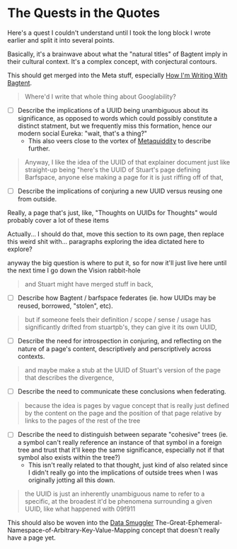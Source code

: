 # The Quests in the Quotes

Here's a quest I couldn't understand until I took the long block I wrote earlier and split it into several points.

Basically, it's a brainwave about what the "natural titles" of Bagtent imply in their cultural context. It's a complex concept, with conjectural contours.

This should get merged into the Meta stuff, especially [How I'm Writing With Bagtent][].

[How I'm Writing With Bagtent]: 2f7b6-zmstm-cvbwf-7cfrd-wadwc

> Where'd I write that whole thing about Googlability?

- [ ] Describe the implications of a UUID being unambiguous about its significance, as opposed to words which could possibly constitute a distinct statment, but we frequently miss this formation, hence our modern social Eureka: "wait, that's a thing?"
  - This also veers close to the vortex of [Metaquiddity][] to describe further.

[Metaquiddity]: 7vrfz-hc1hv-1pbx4-0ahfb-eq1wr

> Anyway, I like the idea of the UUID of that explainer document just like straight-up being "here's the UUID of Stuart's page defining Barfspace, anyone else making a page for it is just riffing off of that,

- [ ] Describe the implications of conjuring a new UUID versus reusing one from outside.

Really, a page that's just, like, "Thoughts on UUIDs for Thoughts" would probably cover a lot of these items

Actually... I should do that, move this section to its own page, then replace this weird shit with... paragraphs exploring the idea dictated here to explore?

anyway the big question is where to put it, so for now it'll just live here until the next time I go down the Vision rabbit-hole

> and Stuart might have merged stuff in back,

- [ ] Describe how Bagtent / barfspace federates (ie. how UUIDs may be reused, borrowed, "stolen", etc).

> but if someone feels their definition / scope / sense / usage has significantly drifted from stuartpb's, they can give it its own UUID,

- [ ] Describe the need for introspection in conjuring, and reflecting on the nature of a page's content, descriptively and perscriptively across contexts.

> and maybe make a stub at the UUID of Stuart's version of the page that describes the divergence,

- [ ] Describe the need to communicate these conclusions when federating.

> because the idea is pages by vague concept that is really just defined by the content on the page and the position of that page relative by links to the pages of the rest of the tree

- [ ] Describe the need to distinguish between separate "cohesive" trees (ie. a symbol can't really reference an instance of that symbol in a foreign tree and trust that it'll keep the same significance, especially not if that symbol also exists within the tree?)
  - This isn't really related to that thought, just kind of also related since I didn't really go into the implications of outside trees when I was originally jotting all this down.

> the UUID is just an inherently unambiguous name to refer to a specific, at the broadest it'd be phenomena surrounding a given UUID, like what happened with 09f911

This should also be woven into the [Data Smuggler][] The-Great-Ephemeral-Namespace-of-Arbitrary-Key-Value-Mapping concept that doesn't really have a page yet.

[Data Smuggler]: b39ge-ag6e2-y39vc-qwm8a-cmwmy
